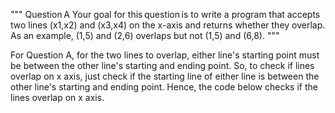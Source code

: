 """
Question A 
Your goal for this question is to write a program that accepts two lines (x1,x2) and (x3,x4) on the x-axis
and returns whether they overlap. As an example, (1,5) and (2,6) overlaps but not (1,5) and (6,8). 
"""

For Question A, for the two lines to overlap, either line's starting point must be between the other line's starting and ending point.
So, to check if lines overlap on x axis, just check if the starting line of either line is between the other line's starting and ending point.
Hence, the code below checks if the lines overlap on x axis.